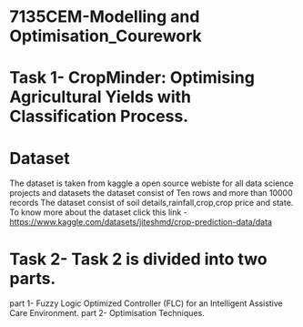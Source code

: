 # 7135CEM-Modelling and Optimisation_Courework

# Task 1- CropMinder: Optimising Agricultural Yields with Classification Process.
# Dataset
The dataset is taken from kaggle a open source webiste for all data science projects and datasets
the dataset consist of Ten rows and more than 10000 records
The dataset consist of soil details,rainfall,crop,crop price and state.
To know more about the dataset click this link -https://www.kaggle.com/datasets/jiteshmd/crop-prediction-data/data

# Task 2- Task 2 is divided into two parts.
part 1- Fuzzy Logic Optimized Controller (FLC) for an Intelligent Assistive Care Environment.
part 2- Optimisation Techniques.

